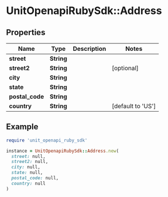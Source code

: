 # UnitOpenapiRubySdk::Address

## Properties

| Name | Type | Description | Notes |
| ---- | ---- | ----------- | ----- |
| **street** | **String** |  |  |
| **street2** | **String** |  | [optional] |
| **city** | **String** |  |  |
| **state** | **String** |  |  |
| **postal_code** | **String** |  |  |
| **country** | **String** |  | [default to &#39;US&#39;] |

## Example

```ruby
require 'unit_openapi_ruby_sdk'

instance = UnitOpenapiRubySdk::Address.new(
  street: null,
  street2: null,
  city: null,
  state: null,
  postal_code: null,
  country: null
)
```

